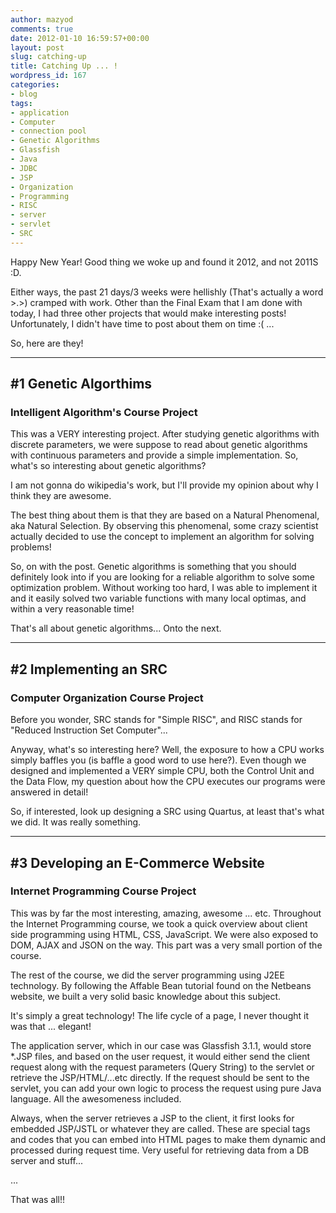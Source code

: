```yaml
---
author: mazyod
comments: true
date: 2012-01-10 16:59:57+00:00
layout: post
slug: catching-up
title: Catching Up ... !
wordpress_id: 167
categories:
- blog
tags:
- application
- Computer
- connection pool
- Genetic Algorithms
- Glassfish
- Java
- JDBC
- JSP
- Organization
- Programming
- RISC
- server
- servlet
- SRC
---
```


Happy New Year! Good thing we woke up and found it 2012, and not 2011S :D.

Either ways, the past 21 days/3 weeks were hellishly (That's actually a word >.>) cramped with work. Other than the Final Exam that I am done with today, I had three other projects that would make interesting posts! Unfortunately, I didn't have time to post about them on time :( ...

So, here are they!



* * *





## #1 Genetic Algorthims




### Intelligent Algorithm's Course Project


This was a VERY interesting project. After studying genetic algorithms with discrete parameters, we were suppose to read about genetic algorithms with continuous parameters and provide a simple implementation. So, what's so interesting about genetic algorithms?

I am not gonna do wikipedia's work, but I'll provide my opinion about why I think they are awesome.

The best thing about them is that they are based on a Natural Phenomenal, aka Natural Selection. By observing this phenomenal, some crazy scientist actually decided to use the concept to implement an algorithm for solving problems!

So, on with the post. Genetic algorithms is something that you should definitely look into if you are looking for a reliable algorithm to solve some optimization problem. Without working too hard, I was able to implement it and it easily solved two variable functions with many local optimas, and within a very reasonable time!

That's all about genetic algorithms... Onto the next.



* * *



## #2 Implementing an SRC


### Computer Organization Course Project


Before you wonder, SRC stands for "Simple RISC", and RISC stands for "Reduced Instruction Set Computer"...

Anyway, what's so interesting here? Well, the exposure to how a CPU works simply baffles you (is baffle a good word to use here?). Even though we designed and implemented a VERY simple CPU, both the Control Unit and the Data Flow, my question about how the CPU executes our programs were answered in detail!

So, if interested, look up designing a SRC using Quartus, at least that's what we did. It was really something.



* * *





## #3 Developing an E-Commerce Website




### Internet Programming Course Project


This was by far the most interesting, amazing, awesome ... etc. Throughout the Internet Programming course, we took a quick overview about client side programming using HTML, CSS, JavaScript. We were also exposed to DOM, AJAX and JSON on the way. This part was a very small portion of the course.

The rest of the course, we did the server programming using J2EE technology. By following the Affable Bean tutorial found on the Netbeans website, we built a very solid basic knowledge about this subject.

It's simply a great technology! The life cycle of a page, I never thought it was that ... elegant!

The application server, which in our case was Glassfish 3.1.1, would store *.JSP files, and based on the user request, it would either send the client request along with the request parameters (Query String) to the servlet or retrieve the JSP/HTML/...etc directly. If the request should be sent to the servlet, you can add your own logic to process the request using pure Java language. All the awesomeness included.

Always, when the server retrieves a JSP to the client, it first looks for embedded JSP/JSTL or whatever they are called. These are special tags and codes that you can embed into HTML pages to make them dynamic and processed during request time. Very useful for retrieving data from a DB server and stuff...

...

That was all!!
